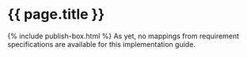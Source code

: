 # {{ page.title }}
{% include publish-box.html %}
As yet, no mappings from requirement specifications are available for this implementation guide.